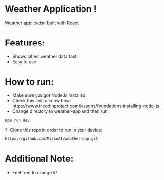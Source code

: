 # Weather Application !
Weather application built with React
# Features:
  * Shows cities' weather data fast.
  * Easy to use
# How to run:
  * Make sure you got NodeJs installed:
  * Check this link to know how: https://www.theodinproject.com/lessons/foundations-installing-node-js
  * Change directory to weather-app and then run 
  ```bash 
  npm run dev 
   ```
1- Clone this repo in order to run in your device:
```bash 
https://github.com/MissoAI/weather-app.git
```

# Additional Note:
  * Feel free to change it!
